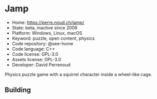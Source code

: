 # Jamp

- Home: https://perre.noud.ch/jamp/
- State: beta, inactive since 2009
- Platform: Windows, Linux, macOS
- Keyword: puzzle, open content, physics
- Code repository: @see-home
- Code language: C++
- Code license: GPL-3.0
- Assets license: GPL-3.0
- Developer: David Perrenoud

Physics puzzle game with a squirrel character inside a wheel-like cage.

## Building
